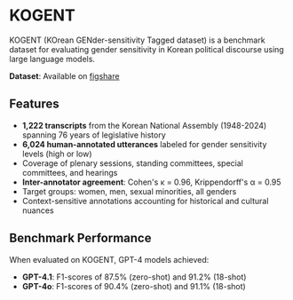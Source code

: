 # KOGENT
KOGENT (KOrean GENder-sensitivity Tagged dataset) is a benchmark dataset for evaluating gender sensitivity in Korean political discourse using large language models.

**Dataset**: Available on [figshare](https://figshare.com/articles/dataset/A_benchmark_dataset_for_evaluating_gender_sensitivity_in_Korean_political_discourse_with_large_language_models/30413125/3)

## Features

* **1,222 transcripts** from the Korean National Assembly (1948-2024) spanning 76 years of legislative history
* **6,024 human-annotated utterances** labeled for gender sensitivity levels (high or low)
* Coverage of plenary sessions, standing committees, special committees, and hearings
* **Inter-annotator agreement**: Cohen's κ = 0.96, Krippendorff's α = 0.95
* Target groups: women, men, sexual minorities, all genders
* Context-sensitive annotations accounting for historical and cultural nuances

## Benchmark Performance

When evaluated on KOGENT, GPT-4 models achieved:
- **GPT-4.1**: F1-scores of 87.5% (zero-shot) and 91.2% (18-shot)
- **GPT-4o**: F1-scores of 90.4% (zero-shot) and 91.1% (18-shot)
